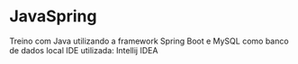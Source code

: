 # JavaSpring
Treino com Java utilizando a framework Spring Boot e MySQL como banco de dados local 
IDE utilizada: Intellij IDEA
